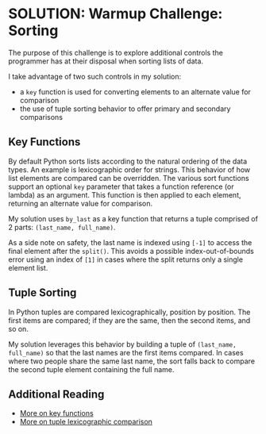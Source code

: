 # SOLUTION: Warmup Challenge: Sorting

The purpose of this challenge is to explore additional controls the programmer has at their disposal when sorting lists of data.

I take advantage of two such controls in my solution:
- a `key` function is used for converting elements to an alternate value for comparison
- the use of tuple sorting behavior to offer primary and secondary comparisons

## Key Functions
By default Python sorts lists according to the natural ordering of the data types.  An example is lexicographic order for strings.  This behavior of how list elements are compared can be overridden. The various sort functions support an optional `key` parameter that takes a function reference (or lambda) as an argument.  This function is then applied to each element, returning an alternate value for comparison.

My solution uses `by_last` as a key function that returns a tuple comprised of 2 parts: `(last_name, full_name)`.   

As a side note on safety, the last name is indexed using `[-1]` to access the final element after the `split()`.  This avoids a possible index-out-of-bounds error using an index of `[1]` in cases where the split returns only a single element list.

## Tuple Sorting

In Python tuples are compared lexicographically, position by position. The first items are compared; if they are the same, then the second items, and so on.

My solution leverages this behavior by building a tuple of `(last_name, full_name)` so that the last names are the first items compared. In cases where two people share the same last name, the sort falls back to compare the second tuple element containing the full name.

## Additional Reading

- [More on key functions](https://docs.python.org/3.3/howto/sorting.html#key-functions)
- [More on tuple lexicographic comparison](https://docs.python.org/3/library/stdtypes.html#sequence-types-list-tuple-range)

